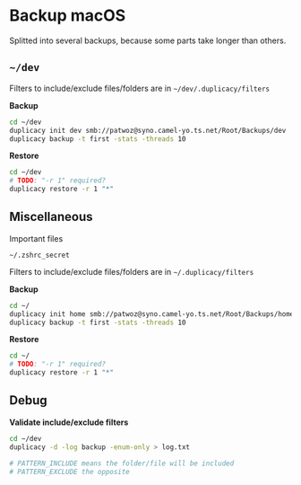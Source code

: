 # Backup macOS

Splitted into several backups, because some parts take longer than others.

## `~/dev`

Filters to include/exclude files/folders are in `~/dev/.duplicacy/filters`

**Backup**

```sh
cd ~/dev
duplicacy init dev smb://patwoz@syno.camel-yo.ts.net/Root/Backups/dev
duplicacy backup -t first -stats -threads 10
```

**Restore**

```sh
cd ~/dev
# TODO: "-r 1" required?
duplicacy restore -r 1 "*"
```

## Miscellaneous

Important files

```
~/.zshrc_secret
```

Filters to include/exclude files/folders are in `~/.duplicacy/filters`

**Backup**

```sh
cd ~/
duplicacy init home smb://patwoz@syno.camel-yo.ts.net/Root/Backups/home
duplicacy backup -t first -stats -threads 10
```

**Restore**

```sh
cd ~/
# TODO: "-r 1" required?
duplicacy restore -r 1 "*"
```

## Debug

**Validate include/exclude filters**

```sh
cd ~/dev
duplicacy -d -log backup -enum-only > log.txt

# PATTERN_INCLUDE means the folder/file will be included
# PATTERN_EXCLUDE the opposite

```
